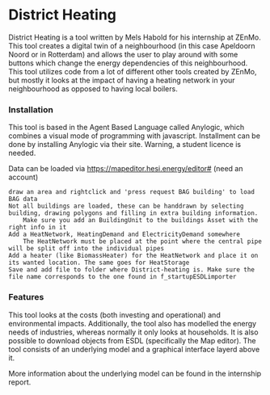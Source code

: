 
# District Heating

District Heating is a tool written by Mels Habold for his internship at ZEnMo. This tool creates a digital twin of a neighbourhood (in this case Apeldoorn Noord or in Rotterdam) and allows the user to play around with some buttons which change the energy dependencies of this neighbourhood. This tool utilizes code from a lot of different other tools created by ZEnMo, but mostly it looks at the impact of having a heating network in your neighbourhood as opposed to having local boilers. 

### Installation

This tool is based in the Agent Based Language called Anylogic, which combines a visual mode of programming with javascript. Installment can be done by installing Anylogic via their site. Warning, a student licence is needed.

Data can be loaded via https://mapeditor.hesi.energy/editor# (need an account)

    draw an area and rightclick and 'press request BAG building' to load BAG data
    Not all buildings are loaded, these can be handdrawn by selecting building, drawing polygons and filling in extra building information.
        Make sure you add an BuildingUnit to the buildings Asset with the right info in it
    Add a HeatNetwork, HeatingDemand and ElectricityDemand somewhere
        The HeatNetwork must be placed at the point where the central pipe will be split off into the individual pipes
    Add a heater (like BiomassHeater) for the HeatNetwork and place it on its wanted location. The same goes for HeatStorage
    Save and add file to folder where District-heating is. Make sure the file name corresponds to the one found in f_startupESDLimporter


### Features

This tool looks at the costs (both investing and operational) and environmental impacts. Additionally, the tool also has modelled the energy needs of industries, whereas normally it only looks at households. It is also possible to download objects from ESDL (specifically the Map editor). The tool consists of an underlying model and a graphical interface layerd above it. 

More information about the underlying model can be found in the internship report.

